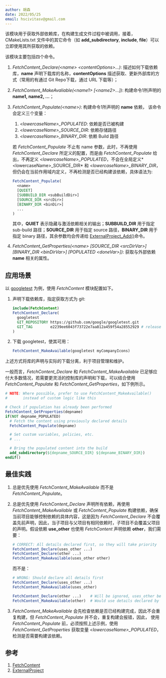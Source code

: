 ```yaml
---
author: 胡森
date: 2022/05/25
email: hscivitasv@gmail.com
---
```


该模块用于获取外部依赖库，在构建生成文件过程中被调用，接着，CMakeLists.txt 文件中的其它命令（如 **add_subdirectory**, **include**, **file**）可以立即使用其所获取的依赖。

该模块主要包括四个命令。
1. *FetchContent_Declare(\<name\> \<contentOptions\>...)*: 描述如何下载依赖库，**name** 声明下载库的名称，**contentOptions** 描述获取、更新外部库的方式（常用的有通过 Git Repo下载，通过 URL 下载等）；
2. *FetchContent_MakeAvaliable(\<name1> \[\<name2>...])*: 构建命令1所声明的 **name1, name2, ...**；
3. *FetchContent_Populate(\<name>)*: 构建命令1所声明的 **name** 依赖， 该命令会定义三个变量：
	1. *\<lowercaseName>\_POPULATED*: 依赖是否已被构建
	2. *\<lowercaseName>\_SOURCE_DIR*: 依赖存储路径
	3. *\<lowercaseName>\_BINARY_DIR*: 依赖 Build 路径
	
	若 *FetchContent_Populate* 不止有 name 参数，此时，不再使用 *FetchContent_Declare* 所定义的配置，而是由 *FetchContent_Populate* 给出，不再定义 *\<lowercaseName>\_POPULATED*，不会在全局定义*\<lowercaseName>\_SOURCE_DIR* 和 *\<lowercaseName>\_BINARY_DIR*，但仍会在当前作用域内定义，不再检测是否已经构建该依赖，具体语法为:
	
	```cmake
	FetchContent_Populate(
	  <name>
	  [QUIET]
	  [SUBBUILD_DIR <subBuildDir>]
	  [SOURCE_DIR <srcDir>]
	  [BINARY_DIR <binDir>]
	  ...
	)
	```
	
	其中，**QUIET** 表示隐藏与激活依赖相关的输出；**SUBBUILD_DIR** 用于指定 sub-build 路径；**SOURCE_DIR** 用于指定 source 路径，**BINARY_DIR** 用于指定 binary 路径，其余参数均会传递给 [ExternalProject_Add()](https://cmake.org/cmake/help/latest/module/ExternalProject.html#command:externalproject_add "externalproject_add")命令。
4. *FetchContent_GetProperties(\<name> \[SOURCE_DIR \<srcDirVar>] \[BINARY_DIR \<binDirVar>] \[POPULATED \<doneVar>])*: 获取与外部依赖 **name** 相关的属性。

## 应用场景

以 [googletest](https://github.com/google/googletest) 为例，使用 *FetchContent* 模块配置如下。
1. 声明下载依赖库，指定获取方式为 git:

	```cmake
	include(FetchContent)
	FetchContent_Declare(
	  googletest
	  GIT_REPOSITORY https://github.com/google/googletest.git
	  GIT_TAG        e2239ee6043f73722e7aa812a459f54a28552929 # release-1.11.0
	)
	```
	
2. 下载 googletest，使其可用：
	
	```cmake
	FetchContent_MakeAvailable(googletest myCompanyIcons)
	```

上述方式将库的声明与实际的下载分离，利于项目管理和维护。

一般而言，*FetchContent_Declare* 和 *FetchContent_MakeAvailable* 已足够应付大多数情况，若需要更灵活的控制库的声明和下载，可以结合使用 *FetchContent_Populate* 和 *FetchContent_GetProperties*，如下例所示。

```cmake
# NOTE: Where possible, prefer to use FetchContent_MakeAvailable()
#       instead of custom logic like this

# Check if population has already been performed
FetchContent_GetProperties(depname)
if(NOT depname_POPULATED)
  # Fetch the content using previously declared details
  FetchContent_Populate(depname)

  # Set custom variables, policies, etc.
  # ...

  # Bring the populated content into the build
  add_subdirectory(${depname_SOURCE_DIR} ${depname_BINARY_DIR})
endif()
```

## 最佳实践

1. 总是优先使用 *FetchContent_MakeAvailable* 而不是 *FetchContent_Populate*。
2. 总是优先使用 *FetchContent_Declare* 声明所有依赖，再使用 *FetchContent_MakeAvailable* 或 *FetchContent_Populate* 构建依赖，确保当前项目能够控制依赖的具体内容，这是因为 *FetchContent_Declare* 不会覆盖先前声明，因此，当子项目与父项目有相同依赖时，子项目不会覆盖父项目的声明。假设依赖 **use_other** 也使用 *FetchContent* 声明依赖 **other**，我们需要：
	
	```cmake
	# CORRECT: All details declared first, so they will take priority
	FetchContent_Declare(uses_other ...)
	FetchContent_Declare(other ...)
	FetchContent_MakeAvailable(uses_other other)
	```
	
	而不是：

	```cmake
	# WRONG: Should declare all details first
	FetchContent_Declare(uses_other ...)
	FetchContent_MakeAvailable(uses_other)
	
	FetchContent_Declare(other ...)    # Will be ignored, uses_other beat us to it
	FetchContent_MakeAvailable(other)  # Would use details declared by uses_other
	```
	
3. *FetchContent_MakeAvailable* 会先检查依赖是否已经构建完成，因此不会重复构建，但 *FetchContent_Populate* 并不会，重复构建会报错，因此， 使用 *FetchContent_Populate* 前，必须按照上述示例，使用 *FetchContent_GetProperties* 获取变量 *\<lowercaseName>\_POPULATED*，检测是否需要构建该依赖。

## 参考

1. [FetchContent](https://cmake.org/cmake/help/latest/module/FetchContent.html#id1)
2. [ExternalProject](https://cmake.org/cmake/help/latest/module/ExternalProject.html#module:ExternalProject "ExternalProject")